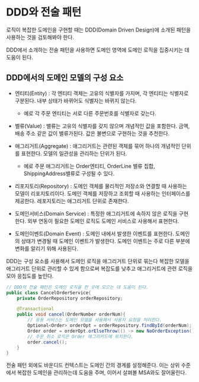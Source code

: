 # DDD와 전술 패턴
로직이 복잡한 도메인을 구현할 때는 DDD(Domain Driven Design)에 소개된 패턴을 사용하는 것을 검토해봐야 한다.

DDD에서 소개하는 전술 패턴을 사용하면 도메인 영역에 도메인 로직을 집중시키는 데 도움이 된다.

## DDD에서의 도메인 모델의 구성 요소
- 엔티티(Entity) : 각 엔티티 객체는 고유의 식별자를 가지며, 각 엔티티는 식별자로 구분된다. 내부 상태가 바뀌어도 식별자는 바뀌지 않는다.
    - 예로 각 주문 엔티티는 서로 다른 주문번호를 식별자로 갖는다.

- 벨류(Value) : 밸류는 고유의 식별자를 갖지 않으며 개념적인 값을 포함한다. 금액, 배송 주소 같은 값이 밸류가된다. 값은 불변으로 구현하는 것을 추천한다.

- 애그리거트(Aggregate) : 애그리거트는 관련된 객체를 묶어 하나의 개념적인 단위를 표현한다. 모델의 일관성을 관리하는 단위가 된다.
    - 예로 주문 애그리거트는 Order엔티티, OrderLine 밸류 집합, ShippingAddress밸류로 구성될 수 있다.

- 리포지토리(Repository) : 도메인 객체를 물리적인 저장소와 연결할 때 사용하는 모델이 리포지토리이다. 도메인 객체를 저장하고 조회할 때 사용하는 인터페이스를 제공한다. 레포지토리는 애그리거트 단위로 존재한다.

- 도메인서비스(Domain Service) : 특정한 애그리거트에 속하지 않은 로직을 구현한다. 외부 연동이 필요한 도메인 로직도 도메인 서비스로 사용해서 표현한다.

- 도메인이벤트(Domain Event) : 도메인 내에서 발생한 이벤트를 표현한다. 도메인의 상태가 변경될 때 도메인 이벤트가 발생한다. 도메인 이벤트는 주로 다른 부분에 변화를 알리기 위해 사용된다.

DDD는 구성 요소를 사용해서 도메인 로직을 애그리거트 단위로 묶는다 복잡한 모델을 애그리거트 단위로 관리할 수 있게 함으로써 복잡도를 낮추고 애그리거트에 관련 로직을 모아 응집도를 높인다.

```java
// DDD의 전술 패턴은 도메인 로직을 한 곳에 모으는 데 도움이 된다.
public class CancelOrderService{
    private OrderRepository orderRepository;

    @Transactional
    public void cancel(OrderNumber orderNum){
        // 응용 서비스는 도메인 모델을 사용해서 사용자 요청을 처리한다.
        Optional<Order> orderOpt = orderRepository.findById(orderNum);
        Order order = orderOpt.orElseThrow(() -> new NoOrderException());
        // 주문 취소 로직은 Order 애그리커드에 위치한다.
        order.cancel();
    }
}
```

전술 패턴 외에도 바운디드 컨텍스트는 도메인 간의 경계를 설정해준다. 이는 상위 수준에서 복잡한 도메인을 관리하는데 도움을 주며, 이어서 살펴볼 MSA와도 잘어울린다.